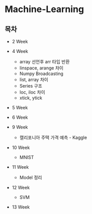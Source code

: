 # Machine-Learning



## 목차

- 2 Week

- 4 Week

  -  array 선언후 arr 타입 반환
  - linspace, arange 차이
  - Numpy Broadcasting
  - list, array 차이
  - Series 구조
  - loc, iloc 차이
  - xtick, ytick

- 5 Week

- 6 Week

- 9 Week

  - 캘리포니아 주택 가격 예측 - Kaggle

- 10 Week

  - MNIST 

- 11 Week

  - Model 정리

- 12 Week

  - SVM

- 13 Week

  

</br>









